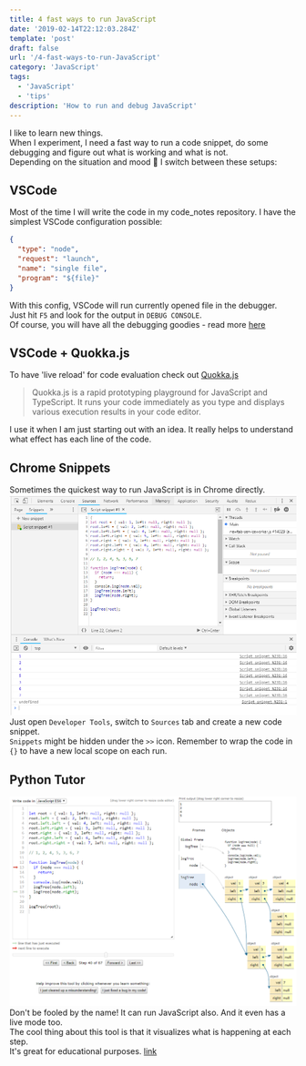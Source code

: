 ```yaml
---
title: 4 fast ways to run JavaScript
date: '2019-02-14T22:12:03.284Z'
template: 'post'
draft: false
url: '/4-fast-ways-to-run-JavaScript'
category: 'JavaScript'
tags:
  - 'JavaScript'
  - 'tips'
description: 'How to run and debug JavaScript'
---
```


I like to learn new things.  
When I experiment, I need a fast way to run a code snippet, do some debugging and figure out what is working and what is not.  
Depending on the situation and mood 🌅 I switch between these setups:

## VSCode

Most of the time I will write the code in my code_notes repository.
I have the simplest VSCode configuration possible:

```json
{
  "type": "node",
  "request": "launch",
  "name": "single file",
  "program": "${file}"
}
```

With this config, VSCode will run currently opened file in the debugger.  
Just hit `F5` and look for the output in `DEBUG CONSOLE`.  
Of course, you will have all the debugging goodies - read more [here](https://code.visualstudio.com/docs/editor/debugging)

## VSCode + Quokka.js

To have 'live reload' for code evaluation check out [Quokka.js](https://quokkajs.com/)

> Quokka.js is a rapid prototyping playground for JavaScript and TypeScript. It runs your code immediately as you type and displays various execution results in your code editor.

I use it when I am just starting out with an idea.
It really helps to understand what effect has each line of the code.

## Chrome Snippets

Sometimes the quickest way to run JavaScript is in Chrome directly.  
![logTree](logTree.PNG)
Just open `Developer Tools`, switch to `Sources` tab and create a new code snippet.  
`Snippets` might be hidden under the `>>` icon.
Remember to wrap the code in `{}` to have a new local scope on each run.

## Python Tutor

![python tutor](./tutor.PNG)
Don't be fooled by the name! It can run JavaScript also. And it even has a live mode too.  
The cool thing about this tool is that it visualizes what is happening at each step.  
It's great for educational purposes.
[link](http://pythontutor.com/live.html#mode=edit)
